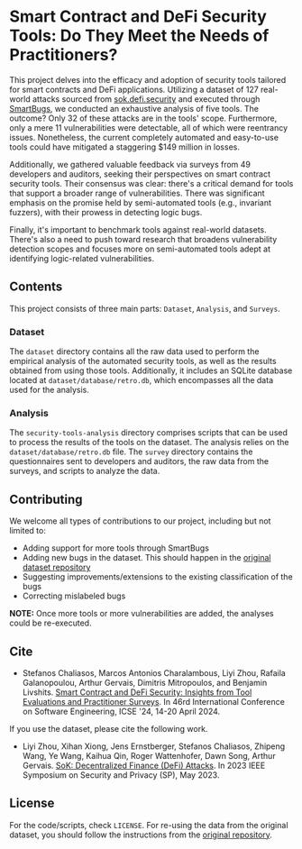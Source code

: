 # Smart Contract and DeFi Security Tools: Do They Meet the Needs of Practitioners?

This project delves into the efficacy and adoption of security tools tailored for smart contracts and DeFi applications. Utilizing a dataset of 127 real-world attacks sourced from [sok.defi.security](sok.defi.security) and executed through [SmartBugs](https://github.com/smartbugs/smartbugs), we conducted an exhaustive analysis of five tools. The outcome? Only 32 of these attacks are in the tools' scope.  Furthermore, only a mere 11 vulnerabilities were detectable, all of which were reentrancy issues. Nonetheless, the current completely automated and easy-to-use tools could have mitigated a staggering $149 million in losses.

Additionally, we gathered valuable feedback via surveys from 49 developers and auditors, seeking their perspectives on smart contract security tools. Their consensus was clear: there's a critical demand for tools that support a broader range of vulnerabilities. There was significant emphasis on the promise held by semi-automated tools (e.g., invariant fuzzers), with their prowess in detecting logic bugs.

Finally, it's important to benchmark tools against real-world datasets. There's also a need to push toward research that broadens vulnerability detection scopes and focuses more on semi-automated tools adept at identifying logic-related vulnerabilities.

## Contents

This project consists of three main parts: `Dataset`, `Analysis`, and `Surveys`.

### Dataset

The `dataset` directory contains all the raw data used to perform the empirical analysis of the automated security tools, as well as the results obtained from using those tools. Additionally, it includes an SQLite database located at `dataset/database/retro.db`, which encompasses all the data used for the analysis.

### Analysis

The `security-tools-analysis` directory comprises scripts that can be used to process the results of the tools on the dataset. The analysis relies on the `dataset/database/retro.db` file.
The `survey` directory contains the questionnaires sent to developers and auditors, the raw data from the surveys, and scripts to analyze the data.

## Contributing

We welcome all types of contributions to our project, including but not limited to:

* Adding support for more tools through SmartBugs
* Adding new bugs in the dataset. This should happen in the [original dataset repository](https://github.com/Research-Imperium/SoKDeFiAttacks)
* Suggesting improvements/extensions to the existing classification of the bugs
* Correcting mislabeled bugs

__NOTE:__ Once more tools or more vulnerabilities are added, the analyses could be re-executed.

## Cite

* Stefanos Chaliasos, Marcos Antonios Charalambous, Liyi Zhou, Rafaila Galanopoulou, Arthur Gervais, Dimitris Mitropoulos, and Benjamin Livshits. [Smart Contract and DeFi Security: Insights from Tool Evaluations and Practitioner Surveys](https://arxiv.org/pdf/2304.02981.pdf). In 46rd International Conference on Software Engineering, ICSE '24, 14-20 April 2024.

If you use the dataset, please cite the following work.

* Liyi Zhou, Xihan Xiong, Jens Ernstberger, Stefanos Chaliasos, Zhipeng Wang, Ye Wang, Kaihua Qin, Roger Wattenhofer, Dawn Song, Arthur Gervais. [SoK: Decentralized Finance (DeFi) Attacks](https://arxiv.org/pdf/2208.13035). In 2023 IEEE Symposium on Security and Privacy (SP), May 2023.

## License

For the code/scripts, check `LICENSE`. For re-using the data from the original dataset, you should follow the instructions from the [original repository](https://github.com/Research-Imperium/SoKDeFiAttacks/blob/main/README.md).
